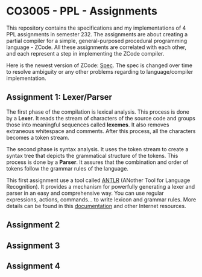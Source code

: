 # CO3005 - PPL - Assignments
This repository contains the specifications and my implementations of 4 PPL assignments in semester 232. The assignments are about creating a partial compiler for a simple, general-purposed procedural programming language - ZCode. All these assignments are correlated with each other, and each represent a step in implementing the ZCode compiler.

Here is the newest version of ZCode: [Spec](./ZCode_v1.2.2.pdf). The spec is changed over time to resolve ambiguity or any other problems regarding to language/compiler implementation.

## Assignment 1: Lexer/Parser
The first phase of the compilation is lexical analysis. This process is done by a **Lexer**. It reads the stream of characters of the source code and groups those into meaningful sequences called **lexemes**. It also removes extraneous whitespace and comments. After this process, all the characters becomes a token stream.

The second phase is syntax analysis. It uses the token stream to create a syntax tree that depicts the grammatical structure of the tokens. This process is done by a **Parser**. It assures that the combination and order of tokens follow the grammar rules of the language.

This first assignment use a tool called [ANTLR](https://www.antlr.org/) (ANother Tool for Language Recognition). It provides a mechanism for powerfully generating a lexer and parser in an easy and comprehensive way. You can use regular expressions, actions, commands... to write lexicon and grammar rules. More details can be found in this [documentation](https://github.com/antlr/antlr4/blob/master/doc/index.md) and other Internet resources.

## Assignment 2

## Assignment 3

## Assignment 4
